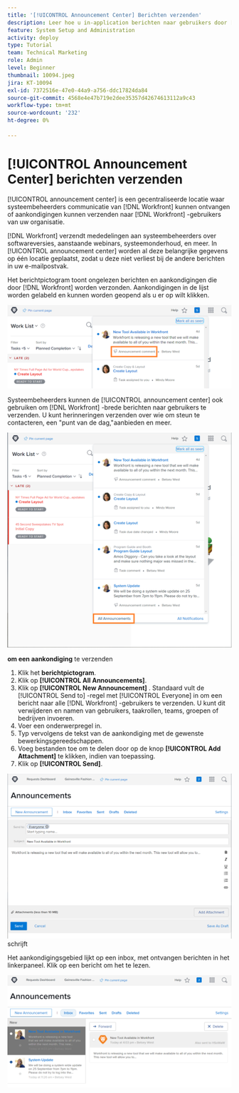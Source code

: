 ```yaml
---
title: '[!UICONTROL Announcement Center] Berichten verzenden'
description: Leer hoe u in-application berichten naar gebruikers door [!UICONTROL announcement center] verzendt.
feature: System Setup and Administration
activity: deploy
type: Tutorial
team: Technical Marketing
role: Admin
level: Beginner
thumbnail: 10094.jpeg
jira: KT-10094
exl-id: 7372516e-47e0-44a9-a756-ddc17824da84
source-git-commit: 4568e4e47b719e2dee35357d42674613112a9c43
workflow-type: tm+mt
source-wordcount: '232'
ht-degree: 0%

---
```


<!--
this has the same content as the system administrator notification setup and mangement section of the email and inapp notificiations learning path
-->

# [!UICONTROL Announcement Center] berichten verzenden

[!UICONTROL announcement center] is een gecentraliseerde locatie waar systeembeheerders communicatie van [!DNL Workfront] kunnen ontvangen of aankondigingen kunnen verzenden naar [!DNL Workfront] -gebruikers van uw organisatie.

[!DNL Workfront] verzendt mededelingen aan systeembeheerders over softwareversies, aanstaande webinars, systeemonderhoud, en meer. In [!UICONTROL announcement center] worden al deze belangrijke gegevens op één locatie geplaatst, zodat u deze niet verliest bij de andere berichten in uw e-mailpostvak.

Het berichtpictogram toont ongelezen berichten en aankondigingen die door [!DNL Workfront] worden verzonden. Aankondigingen in de lijst worden gelabeld en kunnen worden geopend als u er op wilt klikken.

![&#x200B; Aankondiging in berichtlijst onder berichtpictogram &#x200B;](assets/admin-fund-announcements-1.png)

Systeembeheerders kunnen de [!UICONTROL announcement center] ook gebruiken om [!DNL Workfront] -brede berichten naar gebruikers te verzenden. U kunt herinneringen verzenden over wie om steun te contacteren, een &quot;punt van de dag,&quot;aanbieden en meer.

![[!UICONTROL All Announcements] link &#x200B;](assets/admin-fund-announcements-2.png)

**om een aankondiging** te verzenden

1. Klik het **berichtpictogram**.
1. Klik op **[!UICONTROL All Announcements]**.
1. Klik op **[!UICONTROL New Announcement]** . Standaard vult de [!UICONTROL Send to] -regel met [!UICONTROL Everyone] in om een bericht naar alle [!DNL Workfront] -gebruikers te verzenden. U kunt dit verwijderen en namen van gebruikers, taakrollen, teams, groepen of bedrijven invoeren.
1. Voer een onderwerpregel in.
1. Typ vervolgens de tekst van de aankondiging met de gewenste bewerkingsgereedschappen.
1. Voeg bestanden toe om te delen door op de knop **[!UICONTROL Add Attachment]** te klikken, indien van toepassing.
1. Klik op **[!UICONTROL Send]**.

![&#x200B; die een aankondiging op de [!UICONTROL Announcements] pagina &#x200B;](assets/admin-fund-announcements-3.png) schrijft

Het aankondigingsgebied lijkt op een inbox, met ontvangen berichten in het linkerpaneel. Klik op een bericht om het te lezen.

![&#x200B; de pagina van Mededelingen &#x200B;](assets/admin-fund-announcements-4.png)
